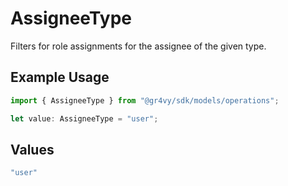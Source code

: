 # AssigneeType

Filters for role assignments for the assignee of the given type.

## Example Usage

```typescript
import { AssigneeType } from "@gr4vy/sdk/models/operations";

let value: AssigneeType = "user";
```

## Values

```typescript
"user"
```